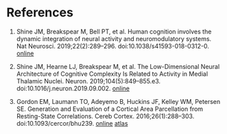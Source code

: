 
# References

1. Shine JM, Breakspear M, Bell PT, et al. Human cognition involves the dynamic integration of neural activity and neuromodulatory systems. Nat Neurosci. 2019;22(2):289–296. doi:10.1038/s41593-018-0312-0. [online](https://www.nature.com/articles/s41593-018-0312-0)

1. Shine JM, Hearne LJ, Breakspear M, et al. The Low-Dimensional Neural Architecture of Cognitive Complexity Is Related to Activity in Medial Thalamic Nuclei. Neuron. 2019;104(5):849–855.e3. doi:10.1016/j.neuron.2019.09.002. [online](https://www.sciencedirect.com/science/article/abs/pii/S0896627319307755)

1. Gordon EM, Laumann TO, Adeyemo B, Huckins JF, Kelley WM, Petersen SE. Generation and Evaluation of a Cortical Area Parcellation from Resting-State Correlations. Cereb Cortex. 2016;26(1):288–303. doi:10.1093/cercor/bhu239. [online](https://sites.wustl.edu/petersenschlaggarlab/gordon-laumann-adeyemo-huckins-kelley-petersen-et-al-2016-2njtgey/) [atlas](https://sites.wustl.edu/petersenschlaggarlab/resources/)
